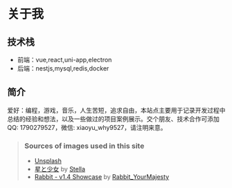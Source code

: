 # 关于我
## 技术栈
- 前端：vue,react,uni-app,electron
- 后端：nestjs,mysql,redis,docker

## 简介
爱好：编程，游戏，音乐，人生苦短，追求自由，本站点主要用于记录开发过程中总结的经验和想法，以及一些做过的项目案例展示。交个朋友、技术合作可添加QQ: 1790279527，微信: xiaoyu_why9527，请注明来意。

> ### Sources of images used in this site
> - [Unsplash](https://unsplash.com/)
> - [星と少女](https://www.pixiv.net/artworks/108916539) by [Stella](https://www.pixiv.net/users/93273965)
> - [Rabbit - v1.4 Showcase](https://civitai.com/posts/586908) by [Rabbit_YourMajesty](https://civitai.com/user/Rabbit_YourMajesty)